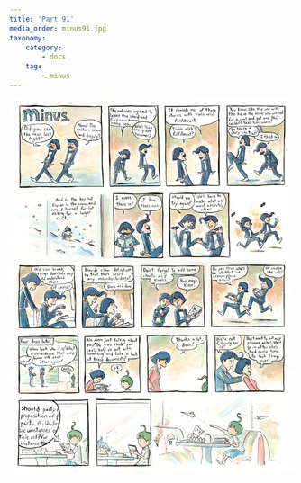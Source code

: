 ```yaml
---
title: 'Part 91'
media_order: minus91.jpg
taxonomy:
    category:
        - docs
    tag:
        - minus
---
```


![](minus91.jpg)